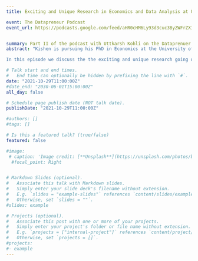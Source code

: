```yaml
---
title: Exciting and Unique Research in Economics and Data Analysis at University of Cambridge

event: The Datapreneur Podcast
event_url: https://podcasts.google.com/feed/aHR0cHM6Ly93d3cuc3ByZWFrZXIuY29tL3Nob3cvNTA0NjU0Ny9lcGlzb2Rlcy9mZWVk/episode/MGE5ODY5MzctZjI0My00YmMzLWJiNmItOTA2YTZiOWNiMDI0?sa=X&ved=0CAUQkfYCahcKEwj4qb_D3fvzAhUAAAAAHQAAAAAQAQ


summary: Part II of the podcast with Uttkarsh Kohli on the Dataprenuer Podcast 
abstract: "Kishen is pursuing his PhD in Economics at the University of Cambridge and his research is mainly based on Empirical Macroeconomics. He is involved in numerous innovative projects which require working with a lot of Data.

In this episode we discuss the the exciting and unique research going on at University of Cambridge, the role data plays in economics research, and the quality of Data required to produce high level research outputs. Analysis of Data for rigorous results often comes with numerous problems that require clever solutions."

# Talk start and end times.
#   End time can optionally be hidden by prefixing the line with `#`.
date: "2021-10-29T11:00:00Z"
#date_end: "2030-06-01T15:00:00Z"
all_day: false

# Schedule page publish date (NOT talk date).
publishDate: "2021-10-29T11:00:00Z"

#authors: []
#tags: []

# Is this a featured talk? (true/false)
featured: false

#image:
 # caption: 'Image credit: [**Unsplash**](https://unsplash.com/photos/bzdhc5b3Bxs)'
  #focal_point: Right


# Markdown Slides (optional).
#   Associate this talk with Markdown slides.
#   Simply enter your slide deck's filename without extension.
#   E.g. `slides = "example-slides"` references `content/slides/example-slides.md`.
#   Otherwise, set `slides = ""`.
#slides: example

# Projects (optional).
#   Associate this post with one or more of your projects.
#   Simply enter your project's folder or file name without extension.
#   E.g. `projects = ["internal-project"]` references `content/project/deep-learning/index.md`.
#   Otherwise, set `projects = []`.
#projects:
#- example
---
```


<!-- {{% callout note %}}
Click on the **Slides** button above to view the built-in slides feature.
{{% /callout %}}

Slides can be added in a few ways:

- **Create** slides using Wowchemy's [*Slides*](https://wowchemy.com/docs/managing-content/#create-slides) feature and link using `slides` parameter in the front matter of the talk file
- **Upload** an existing slide deck to `static/` and link using `url_slides` parameter in the front matter of the talk file
- **Embed** your slides (e.g. Google Slides) or presentation video on this page using [shortcodes](https://wowchemy.com/docs/writing-markdown-latex/).

Further event details, including [page elements](https://wowchemy.com/docs/writing-markdown-latex/) such as image galleries, can be added to the body of this page.
 -->